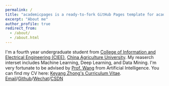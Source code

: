```yaml
---
permalink: /
title: "academicpages is a ready-to-fork GitHub Pages template for academic personal websites"
excerpt: "About me"
author_profile: true
redirect_from: 
  - /about/
  - /about.html
---
```

I'm a fourth year undergraduate student from [College of Information and Electrical Engineering (CIEE)](http://ciee.cau.edu.cn/), [China Agriculture University](https://www.cau.edu.cn/). My reaserch interset includes Machine Learning, Deep Learning, and Data Mining.
I'm very fortunate to be advised by [Prof. Wang](https://scholar.google.com/citations?hl=zh-CN&user=v5LL09IAAAAJ) from Artificial Intelligence.
You can find my CV here: [Keyang Zhong's Curriculum Vitae](https://Zhongkeyang.github.io/cv).
[Email](zhongky859@gmail.com)/[Github](https://github.com/Zhongkeyang)/[Wechat](../images/wechat.jpg)/[CSDN](https://blog.csdn.net/weixin_51871037?type=blog)
